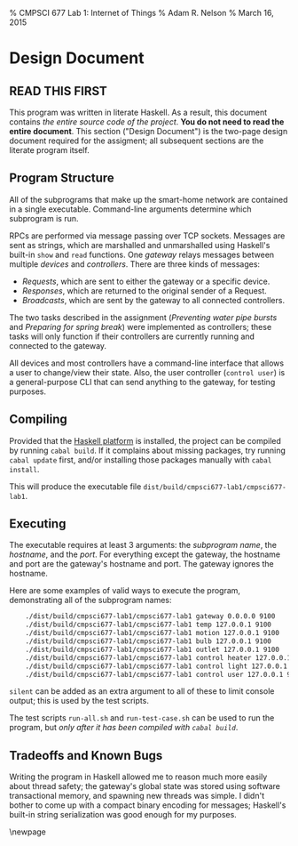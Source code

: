 % CMPSCI 677 Lab 1: Internet of Things
% Adam R. Nelson
% March 16, 2015

Design Document
===============

READ THIS FIRST
---------------

This program was written in literate Haskell. As a result, this document
contains _the entire source code of the project_. **You do not need to read the
entire document**. This section ("Design Document") is the two-page design
document required for the assigment; all subsequent sections are the literate
program itself.

Program Structure
-----------------

All of the subprograms that make up the smart-home network are contained in
a single executable. Command-line arguments determine which subprogram is run.

RPCs are performed via message passing over TCP sockets. Messages are sent as
strings, which are marshalled and unmarshalled using Haskell's built-in `show`
and `read` functions. One _gateway_ relays messages between multiple _devices_
and _controllers_. There are three kinds of messages:

* _Requests_, which are sent to either the gateway or a specific device.
* _Responses_, which are returned to the original sender of a Request.
* _Broadcasts_, which are sent by the gateway to all connected controllers.

The two tasks described in the assignment (_Preventing water pipe bursts_ and
_Preparing for spring break_) were implemented as controllers; these tasks will
only function if their controllers are currently running and connected to the
gateway.

All devices and most controllers have a command-line interface that allows
a user to change/view their state. Also, the user controller (`control user`) is
a general-purpose CLI that can send anything to the gateway, for testing
purposes.

Compiling
---------

Provided that the [Haskell platform][hs] is installed, the project can be
compiled by running `cabal build`. If it complains about missing packages, try
running `cabal update` first, and/or installing those packages manually with
`cabal install`.

This will produce the executable file
`dist/build/cmpsci677-lab1/cmpsci677-lab1`.

[hs]: https://www.haskell.org/platform/

Executing
---------

The executable requires at least 3 arguments: the _subprogram name_, the
_hostname_, and the _port_. For everything except the gateway, the hostname and
port are the gateway's hostname and port. The gateway ignores the hostname.

Here are some examples of valid ways to execute the program, demonstrating all
of the subprogram names:

```bash
    ./dist/build/cmpsci677-lab1/cmpsci677-lab1 gateway 0.0.0.0 9100
    ./dist/build/cmpsci677-lab1/cmpsci677-lab1 temp 127.0.0.1 9100
    ./dist/build/cmpsci677-lab1/cmpsci677-lab1 motion 127.0.0.1 9100
    ./dist/build/cmpsci677-lab1/cmpsci677-lab1 bulb 127.0.0.1 9100
    ./dist/build/cmpsci677-lab1/cmpsci677-lab1 outlet 127.0.0.1 9100
    ./dist/build/cmpsci677-lab1/cmpsci677-lab1 control heater 127.0.0.1 9100
    ./dist/build/cmpsci677-lab1/cmpsci677-lab1 control light 127.0.0.1 9100
    ./dist/build/cmpsci677-lab1/cmpsci677-lab1 control user 127.0.0.1 9100
```

`silent` can be added as an extra argument to all of these to limit console
output; this is used by the test scripts.

The test scripts `run-all.sh` and `run-test-case.sh` can be used to run the
program, but _only after it has been compiled with `cabal build`_.

Tradeoffs and Known Bugs
------------------------

Writing the program in Haskell allowed me to reason much more easily about
thread safety; the gateway's global state was stored using software
transactional memory, and spawning new threads was simple. I didn't bother to
come up with a compact binary encoding for messages; Haskell's built-in string
serialization was good enough for my purposes.

\newpage

